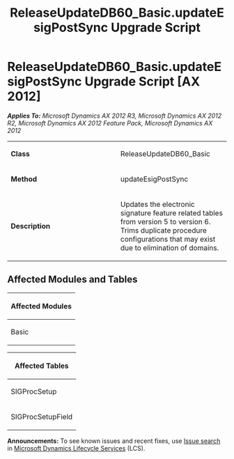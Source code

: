 ﻿---
title: ReleaseUpdateDB60_Basic.updateEsigPostSync Upgrade Script
TOCTitle: ReleaseUpdateDB60_Basic.updateEsigPostSync Upgrade Script
ms:assetid: 27a87e7f-36ed-14b0-a4ca-2ccae1f3ca20
ms:mtpsurl: https://msdn.microsoft.com/en-us/library/JJ735849(v=AX.60)
ms:contentKeyID: 49707267
ms.date: 05/18/2015
mtps_version: v=AX.60
---

# ReleaseUpdateDB60\_Basic.updateEsigPostSync Upgrade Script [AX 2012]


_**Applies To:** Microsoft Dynamics AX 2012 R3, Microsoft Dynamics AX 2012 R2, Microsoft Dynamics AX 2012 Feature Pack, Microsoft Dynamics AX 2012_

<table>
<colgroup>
<col style="width: 50%" />
<col style="width: 50%" />
</colgroup>
<tbody>
<tr class="odd">
<td><p><strong>Class</strong></p></td>
<td><p>ReleaseUpdateDB60_Basic</p></td>
</tr>
<tr class="even">
<td><p><strong>Method</strong></p></td>
<td><p>updateEsigPostSync</p></td>
</tr>
<tr class="odd">
<td><p><strong>Description</strong></p></td>
<td><p>Updates the electronic signature feature related tables from version 5 to version 6. Trims duplicate procedure configurations that may exist due to elimination of domains.</p></td>
</tr>
</tbody>
</table>


## Affected Modules and Tables

<table>
<colgroup>
<col style="width: 100%" />
</colgroup>
<thead>
<tr class="header">
<th><p>Affected Modules</p></th>
</tr>
</thead>
<tbody>
<tr class="odd">
<td><p>Basic</p></td>
</tr>
</tbody>
</table>


<table>
<colgroup>
<col style="width: 100%" />
</colgroup>
<thead>
<tr class="header">
<th><p>Affected Tables</p></th>
</tr>
</thead>
<tbody>
<tr class="odd">
<td><p>SIGProcSetup</p></td>
</tr>
<tr class="even">
<td><p>SIGProcSetupField</p></td>
</tr>
</tbody>
</table>

  
**Announcements:** To see known issues and recent fixes, use [Issue search](http://go.microsoft.com/fwlink/?linkid=389258) in [Microsoft Dynamics Lifecycle Services](http://go.microsoft.com/fwlink/?linkid=306505) (LCS).

